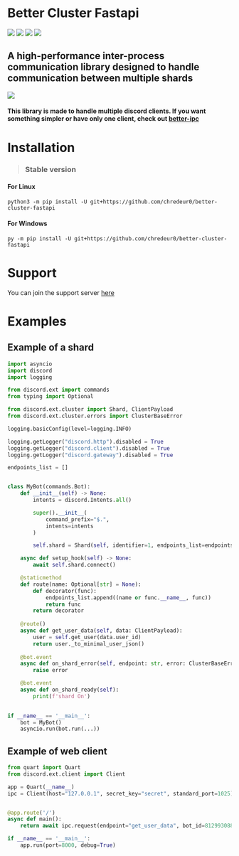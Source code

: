 # Better Cluster Fastapi


<a><img src="https://img.shields.io/pypi/pyversions/better-cluster">
<img src="https://img.shields.io/github/last-commit/chredeur0/better-cluster-fastapi">
<img src="https://img.shields.io/github/license/chredeur0/better-cluster-fastapi">
<a href="https://discord.gg/Q8EHcWkmZU" target="_blank"><img src="https://img.shields.io/discord/1004840384091922473?label=discord"></a>

## A high-performance inter-process communication library designed to handle communication between multiple shards

<img src="https://raw.githubusercontent.com/chredeur0/better-cluster-fastapi/main/images/banner.png">

#### This library is made to handle multiple discord clients. If you want something simpler or have only one client, check out [better-ipc](https://github.com/MiroslavRosenov/better-ipc)

# Installation
> ### Stable version
#### For Linux
```shell
python3 -m pip install -U git+https://github.com/chredeur0/better-cluster-fastapi
```
#### For Windows
```shell
py -m pip install -U git+https://github.com/chredeur0/better-cluster-fastapi
```

# Support

You can join the support server [here](https://discord.gg/Q8EHcWkmZU)

# Examples

## Example of a shard
```python
import asyncio
import discord
import logging

from discord.ext import commands
from typing import Optional

from discord.ext.cluster import Shard, ClientPayload
from discord.ext.cluster.errors import ClusterBaseError

logging.basicConfig(level=logging.INFO)

logging.getLogger("discord.http").disabled = True
logging.getLogger("discord.client").disabled = True
logging.getLogger("discord.gateway").disabled = True

endpoints_list = []


class MyBot(commands.Bot):
    def __init__(self) -> None:
        intents = discord.Intents.all()

        super().__init__(
            command_prefix="$.",
            intents=intents
        )

        self.shard = Shard(self, identifier=1, endpoints_list=endpoints_list)

    async def setup_hook(self) -> None:
        await self.shard.connect()

    @staticmethod
    def route(name: Optional[str] = None):
        def decorator(func):
            endpoints_list.append((name or func.__name__, func))
            return func
        return decorator
        
    @route()
    async def get_user_data(self, data: ClientPayload):
        user = self.get_user(data.user_id)
        return user._to_minimal_user_json()
    
    @bot.event
    async def on_shard_error(self, endpoint: str, error: ClusterBaseError):
        raise error

    @bot.event
    async def on_shard_ready(self):
        print(f'shard On')

        
if __name__ == '__main__':
    bot = MyBot()
    asyncio.run(bot.run(...))
```


## Example of web client
```python
from quart import Quart
from discord.ext.client import Client

app = Quart(__name__)
ipc = Client(host="127.0.0.1", secret_key="secret", standard_port=1025)


@app.route('/')
async def main():
    return await ipc.request(endpoint="get_user_data", bot_id=812993088749961236, identifier=1, user_id=383946213629624322)

if __name__ == '__main__':
    app.run(port=8000, debug=True)
```
